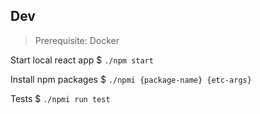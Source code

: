 ## Dev
> Prerequisite: Docker

Start local react app
$ `./npm start`

Install npm packages
$ `./npmi {package-name} {etc-args}`

Tests
$ `./npmi run test`

